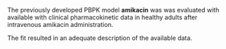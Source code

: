 The previously developed PBPK model **amikacin** was was evaluated with available with clinical pharmacokinetic data in healthy adults after intravenous amikacin administration. 

The fit resulted in an adequate description of the available data. 



